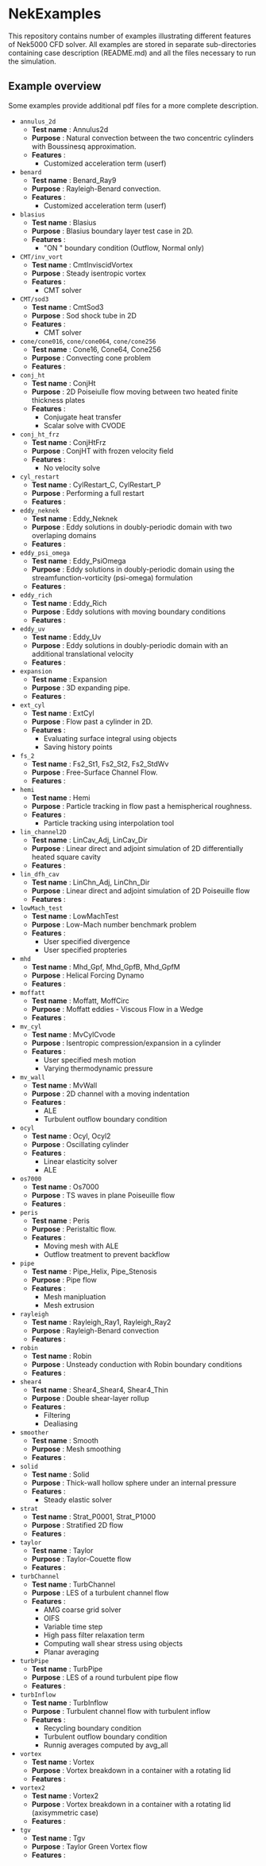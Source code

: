 # NekExamples

This repository contains number of examples illustrating different features
of Nek5000 CFD solver. All examples are stored in separate sub-directories
containing case description (README.md) and all the files necessary to run
the simulation.

## Example overview

Some examples provide additional pdf files for a more complete description.

* `annulus_2d`
  * __Test name__ : Annulus2d
  * __Purpose__ : Natural convection between the two concentric cylinders with Boussinesq approximation.
  * __Features__ : 
    * Customized acceleration term (userf)
* `benard`
  * __Test name__ : Benard_Ray9
  * __Purpose__ : Rayleigh-Benard convection.
  * __Features__ :
    * Customized acceleration term (userf)
* `blasius`
  * __Test name__ : Blasius
  * __Purpose__ : Blasius boundary layer test case in 2D.
  * __Features__ :
  	 * "ON " boundary condition (Outflow, Normal only)
* `CMT/inv_vort`
  * __Test name__ : CmtInviscidVortex
  * __Purpose__ : Steady isentropic vortex
  * __Features__ :
    * CMT solver
* `CMT/sod3`
  * __Test name__ : CmtSod3
  * __Purpose__ : Sod shock tube in 2D
  * __Features__ :
    * CMT solver
* `cone/cone016`, `cone/cone064`, `cone/cone256`
  * __Test name__ : Cone16,  Cone64, Cone256
  * __Purpose__ : Convecting cone problem
  * __Features__ :
* `conj_ht`
  * __Test name__ :  ConjHt
  * __Purpose__ : 2D Poiseiulle flow moving between two heated finite thickness plates
  * __Features__ :
    * Conjugate heat transfer
    * Scalar solve with CVODE
* `conj_ht_frz`
  * __Test name__ :  ConjHtFrz
  * __Purpose__ : ConjHT with frozen velocity field
  * __Features__ :
    * No velocity solve
* `cyl_restart`
  * __Test name__ : CylRestart_C, CylRestart_P
  * __Purpose__ : Performing a full restart
  * __Features__ :
* `eddy_neknek`
  * __Test name__ : Eddy_Neknek
  * __Purpose__ : Eddy solutions in doubly-periodic domain with two overlaping domains
  * __Features__ :
* `eddy_psi_omega`
  * __Test name__ : Eddy_PsiOmega
  * __Purpose__ : Eddy solutions in doubly-periodic domain using the streamfunction-vorticity (psi-omega) formulation
  * __Features__ :
* `eddy_rich`
  * __Test name__ : Eddy_Rich
  * __Purpose__ : Eddy solutions with moving boundary conditions
  * __Features__ :
* `eddy_uv`
  * __Test name__ : Eddy_Uv
  * __Purpose__ : Eddy solutions in doubly-periodic domain with an additional translational velocity
  * __Features__ :
* `expansion`
  * __Test name__ : Expansion
  * __Purpose__ : 3D expanding pipe.
  * __Features__ :
* `ext_cyl`
  * __Test name__ : ExtCyl
  * __Purpose__ : Flow past a cylinder in 2D.
  * __Features__ :
  	 * Evaluating surface integral using objects
  	 * Saving history points
* `fs_2`
  * __Test name__ : Fs2_St1, Fs2_St2, Fs2_StdWv
  * __Purpose__ : Free-Surface Channel Flow.
  * __Features__ :
* `hemi`
  * __Test name__ : Hemi
  * __Purpose__ : Particle tracking in flow past a hemispherical roughness.
  * __Features__ :
    * Particle tracking using interpolation tool
* `lin_channel2D`
  * __Test name__ : LinCav_Adj, LinCav_Dir
  * __Purpose__ : Linear direct and adjoint simulation of 2D differentially heated square cavity
  * __Features__ :
* `lin_dfh_cav`
  * __Test name__ : LinChn_Adj, LinChn_Dir
  * __Purpose__ : Linear direct and adjoint simulation of 2D Poiseuille flow
  * __Features__ :
* `lowMach_test`
  * __Test name__ : LowMachTest
  * __Purpose__ : Low-Mach number benchmark problem
  * __Features__ :
    * User specified divergence
    * User specified propteries
* `mhd`
  * __Test name__ : Mhd_Gpf, Mhd_GpfB, Mhd_GpfM
  * __Purpose__ : Helical Forcing Dynamo
  * __Features__ :
* `moffatt`
  * __Test name__ : Moffatt, MoffCirc
  * __Purpose__ : Moffatt eddies - Viscous Flow in a Wedge
  * __Features__ :
* `mv_cyl`
  * __Test name__ : MvCylCvode
  * __Purpose__ : Isentropic compression/expansion in a cylinder
  * __Features__ :
    * User specified mesh motion
    * Varying thermodynamic pressure
* `mv_wall`
  * __Test name__ : MvWall
  * __Purpose__ : 2D channel with a moving indentation
  * __Features__ :
  	* ALE
    * Turbulent outflow boundary condition
* `ocyl`
  * __Test name__ : Ocyl, Ocyl2
  * __Purpose__ : Oscillating cylinder
  * __Features__ :
    * Linear elasticity solver
    * ALE
* `os7000`
  * __Test name__ : Os7000
  * __Purpose__ : TS waves in plane Poiseuille flow
  * __Features__ :
* `peris`
  * __Test name__ : Peris
  * __Purpose__ : Peristaltic flow.
  * __Features__ :
  	 * Moving mesh with ALE
  	 * Outflow treatment to prevent backflow
* `pipe`
  * __Test name__ : Pipe_Helix, Pipe_Stenosis
  * __Purpose__ : Pipe flow
  * __Features__ :
  	* Mesh manipluation
    * Mesh extrusion
* `rayleigh`
  * __Test name__ : Rayleigh_Ray1, Rayleigh_Ray2
  * __Purpose__ : Rayleigh-Benard convection
  * __Features__ :
* `robin`
  * __Test name__ : Robin
  * __Purpose__ : Unsteady conduction with Robin boundary conditions
  * __Features__ :
* `shear4`
  * __Test name__ : Shear4_Shear4, Shear4_Thin
  * __Purpose__ : Double shear-layer rollup
  * __Features__ :
  	* Filtering
    * Dealiasing
* `smoother`
  * __Test name__ : Smooth
  * __Purpose__ : Mesh smoothing
  * __Features__ :
* `solid`
  * __Test name__ : Solid
  * __Purpose__ : Thick-wall hollow sphere under an internal pressure
  * __Features__ :
  	 * Steady elastic solver
* `strat`
  * __Test name__ : Strat_P0001, Strat_P1000
  * __Purpose__ : Stratified 2D flow
  * __Features__ :
* `taylor`
  * __Test name__ : Taylor
  * __Purpose__ : Taylor-Couette flow
  * __Features__ :
* `turbChannel`
  * __Test name__ : TurbChannel
  * __Purpose__ : LES of a turbulent channel flow
  * __Features__ :
  	* AMG coarse grid solver
  	* OIFS
    * Variable time step
    * High pass filter relaxation term
    * Computing wall shear stress using objects
    * Planar averaging
* `turbPipe`
  * __Test name__ : TurbPipe
  * __Purpose__ : LES of a round turbulent pipe flow
  * __Features__ :
* `turbInflow`
  * __Test name__ : TurbInflow
  * __Purpose__ : Turbulent channel flow with turbulent inflow
  * __Features__ :
  	* Recycling boundary condition
  	* Turbulent outflow boundary condition
  	* Runnig averages computed by avg_all
* `vortex`
  * __Test name__ : Vortex
  * __Purpose__ : Vortex breakdown in a container with a rotating lid
  * __Features__ :
* `vortex2`
  * __Test name__ : Vortex2
  * __Purpose__ : Vortex breakdown in a container with a rotating lid (axisymmetric case)
  * __Features__ :
* `tgv`
  * __Test name__ : Tgv
  * __Purpose__ : Taylor Green Vortex flow
  * __Features__ :
